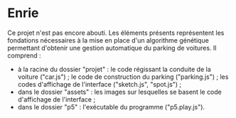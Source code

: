 # Enrie

Ce projet n'est pas encore abouti. Les éléments présents représentent les fondations nécessaires à la mise en place d'un algorithme génétique permettant d'obtenir une gestion automatique du parking de voitures.
Il comprend :
 - à la racine du dossier "projet" : le code régissant la conduite de la voiture ("car.js") ; le code de construction du parking ("parking.js") ; les codes d'affichage de l'interface ("sketch.js", "spot.js") ;
 - dans le dossier "assets" : les images sur lesquelles se basent le code d'affichage de l'interface ;
 - dans le dossier "p5" : l'exécutable du programme ("p5.play.js").
